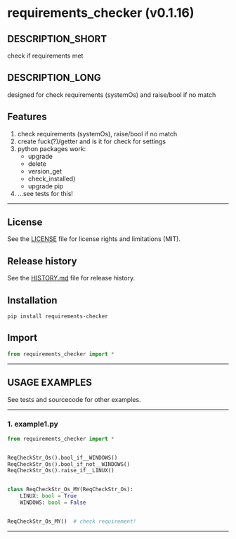 # requirements_checker (v0.1.16)

## DESCRIPTION_SHORT
check if requirements met

## DESCRIPTION_LONG
designed for check requirements (systemOs) and raise/bool if no match


## Features
1. check requirements (systemOs), raise/bool if no match  
2. create fuck(?)/getter and is it for check for settings  
3. python packages work:  
	- upgrade  
	- delete  
	- version_get  
	- check_installed)  
	- upgrade pip  
4. ...see tests for this!  


********************************************************************************
## License
See the [LICENSE](LICENSE) file for license rights and limitations (MIT).


## Release history
See the [HISTORY.md](HISTORY.md) file for release history.


## Installation
```commandline
pip install requirements-checker
```


## Import
```python
from requirements_checker import *
```


********************************************************************************
## USAGE EXAMPLES
See tests and sourcecode for other examples.

------------------------------
### 1. example1.py
```python
from requirements_checker import *


ReqCheckStr_Os().bool_if__WINDOWS()
ReqCheckStr_Os().bool_if_not__WINDOWS()
ReqCheckStr_Os().raise_if__LINUX()


class ReqCheckStr_Os_MY(ReqCheckStr_Os):
    LINUX: bool = True
    WINDOWS: bool = False


ReqCheckStr_Os_MY()  # check requirement!
```

********************************************************************************
